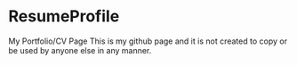 # ResumeProfile
My Portfolio/CV Page
This is my github page and it is not created to copy or be used by anyone else in any manner.
